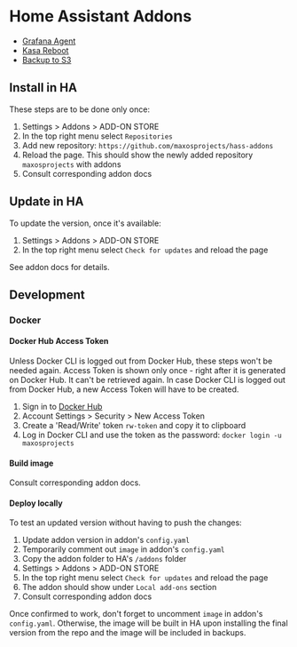 # Home Assistant Addons

- [Grafana Agent](./grafana-agent/DOCS.md)
- [Kasa Reboot](./kasa-reboot/DOCS.md)
- [Backup to S3](./backup-to-s3/DOCS.md)

## Install in HA

These steps are to be done only once:
1. Settings > Addons > ADD-ON STORE
2. In the top right menu select `Repositories`
3. Add new repository: `https://github.com/maxosprojects/hass-addons`
4. Reload the page. This should show the newly added repository `maxosprojects` with addons
5. Consult corresponding addon docs

## Update in HA

To update the version, once it's available:
1. Settings > Addons > ADD-ON STORE
2. In the top right menu select `Check for updates` and reload the page

See addon docs for details.

## Development

### Docker

#### Docker Hub Access Token

Unless Docker CLI is logged out from Docker Hub, these steps won't be needed again.
Access Token is shown only once - right after it is generated on Docker Hub. It can't be retrieved again.
In case Docker CLI is logged out from Docker Hub, a new Access Token will have to be created.

1. Sign in to [Docker Hub](https://hub.docker.com)
2. Account Settings > Security > New Access Token
3. Create a 'Read/Write' token `rw-token` and copy it to clipboard
4. Log in Docker CLI and use the token as the password: `docker login -u maxosprojects`

#### Build image

Consult corresponding addon docs.

#### Deploy locally

To test an updated version without having to push the changes:
1. Update addon version in addon's `config.yaml`
2. Temporarily comment out `image` in addon's `config.yaml`
3. Copy the addon folder to HA's `/addons` folder
4. Settings > Addons > ADD-ON STORE
5. In the top right menu select `Check for updates` and reload the page
6. The addon should show under `Local add-ons` section
7. Consult corresponding addon docs

Once confirmed to work, don't forget to uncomment `image` in addon's `config.yaml`.
Otherwise, the image will be built in HA upon installing the final version from the repo and the image will
be included in backups.
